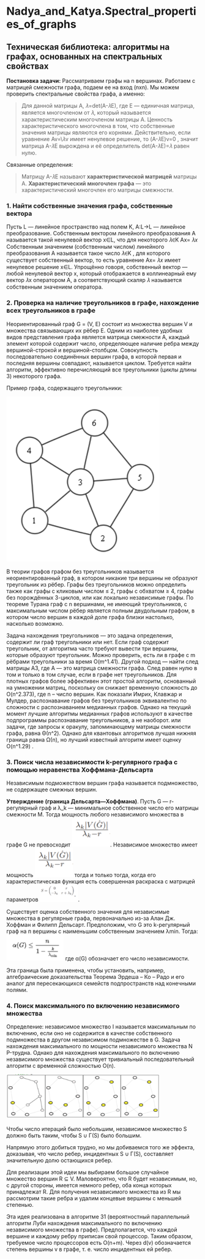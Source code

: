 # Nadya_and_Katya.Spectral_properties_of_graphs

## Техническая библиотека: алгоритмы на графах, основанных на спектральных свойствах

**Постановка задачи:** Рассматриваем графы на n вершинах. Работаем с матрицей смежности графа, подаем ее на вход (nxn). Мы можем проверить спектральные свойства графа, а именно: 

> Для данной матрицы A, 𝜆=det(A-𝜆E), где E — единичная матрица, является многочленом от 𝜆, который называется характеристическим многочленом матрицы A.
Ценность характеристического многочлена в том, что собственные значения матрицы являются его корнями. Действительно, если уравнение Av=\𝜆v имеет ненулевое решение, то (A-𝜆E)v=0 , значит матрица A-𝜆E вырождена и её определитель det(A-𝜆E)=𝜆 равен нулю.

Связанные определения:

> Матрицу A-𝜆E называют **характеристической матрицей** матрицы A.
> **Характеристический многочлен графа** — это характеристический многочлен его матрицы смежности.

### 1. Найти собственные значения графа, собственные вектора 

Пусть L — линейное пространство над полем K, A:L->L — линейное преобразование.
Собственным вектором линейного преобразования A называется такой ненулевой вектор x∈L, что для некоторого 𝜆∈K Ax= 𝜆𝑥
Собственным значением (собственным числом) линейного преобразования A называется такое число 𝜆∈K , для которого существует собственный вектор, то есть уравнение Ax= 𝜆𝑥 имеет ненулевое решение x∈L.
Упрощённо говоря, собственный вектор — любой ненулевой вектор x, который отображается в коллинеарный ему вектор 𝜆x оператором A, а соответствующий скаляр 𝜆 называется собственным значением оператора.


### 2. Проверка на наличие треугольников в графе, нахождение всех треугольников в графе
Неориентированный граф G = (V, E) состоит из множества вершин V и множества связывающих их рёбер E. Одним из наиболее удобных видов представления графа является матрица смежности A, каждый элемент которой содержит число, определяющее наличие ребра между вершиной-строкой и вершиной-столбцом. Совокупность последовательно соединённых вершин графа, в которой первая и последняя вершины совпадают, называется циклом. Требуется найти алгоритм, эффективно перечисляющий все треугольники (циклы длины 3) некоторого графа.

Пример графа, содержащего треугольники:

<img src="skrin/t2.png" width="400" />

В теории графов графом без треугольников называется неориентированный граф, в котором никакие три вершины не образуют треугольник из рёбер. Графы без треугольников можно определить также как графы с кликовым числом ≤ 2, графы с обхватом ≥ 4, графы без порождённых 3-циклов, или как локально независимые графы. По теореме Турана граф с n вершинами, не имеющий треугольников, с максимальным числом рёбер является полным двудольным графом, в котором число вершин в каждой доле графа близки настолько, насколько возможно.

Задача нахождения треугольников — это задача определения, содержит ли граф треугольники или нет. Если граф содержит треугольник, от алгоритма часто требуют вывести три вершины, которые образуют треугольник. Можно проверить, есть ли в графе с m рёбрами треугольники за время O(m^1.41). Другой подход — найти след матрицы A3, где A — это матрица смежности графа. След равен нулю в том и только в том случае, если в графе нет треугольников. Для плотных графов более эффективен этот простой алгоритм, основанный на умножении матриц, поскольку он снижает временную сложность до O(n^2.373), где n – число вершин. Как показали Имрих, Клавжар и Мулдер, распознавание графов без треугольников эквивалентно по сложности с распознаванием медианных графов. Однако на текущий момент лучшие алгоритмы медианных графов используют в качестве подпрограммы распознавание треугольников, а не наоборот. или задачи, где запросы к оракулу, запоминающему матрицы смежности графа, равна Θ(n^2). Однако для квантовых алгоритмов лучшая нижняя граница равна Ω(n), но лучший известный алгоритм имеет оценку O(n^1.29) .

### 3. Поиск числа независимости k-регулярного графа с помощью неравенства Хоффмана-Дельсарта 
Независимым подможеством вершин графа называется подмножество, не содержащее смежных вершин. 

**Утверждение** **(граница Дельсарта—Хоффмана)**. Пусть G — r-регулярный граф и λ_k — минимальное собственное число его матрицы смежности M. Тогда мощность любого независимого множества в графе G не превосходит <img src="skrin/t4.png" width="100" />. Независимое множество имеет мощность <img src="skrin/t4.png" width="100" /> тогда и только тогда, когда его характеристическая функция есть совершенная раскраска с матрицей параметров <img src="skrin/t5.png" width="100" />.

Существует оценка собственного значения для независимые множества в регулярные графа, первоначально из-за Алан Дж. Хоффман и Филипп Дельсарт.
Предположим, что G это k-регулярный граф на п вершины с наименьшим собственным значением λmin. Тогда: <img src="skrin/t1.png" width="150" />
где α(G) обозначает его число независимости.

Эта граница была применена, чтобы установить, например, алгебраические доказательства Теорема Эрдеша – Ко – Радо и его аналог для пересекающихся семейств подпространств над конечными полями.


### 4. Поиск максимального по включению независимого множества

Определение: независимое множество I называется максимальным по включению, если оно не содержится в качестве собственного подмножества в другом независимом подмножестве в G. Задача нахождения максимального по мощности независимого множества N P-трудна. Однако для нахождения максимального по включению независимого множества существует тривиальный последовательный алгоритм с временной сложностью O(n).

<img src="skrin/t3.png" width="400" />

Чтобы число итераций было небольшим, независимое множество S должно быть таким, чтобы S ∪ Γ(S) было большим.

Напрямую этого добиться трудно, но мы добиваемся того же эффекта, доказывая, что число ребер, инцидентных S ∪ Γ(S), составляет значительную долю остающихся ребер.

Для реализации этой идеи мы выбираем большое случайное множество вершин R ⊆ V. Маловероятно, что R будет независимым, но, с другой стороны, имеется немного ребер, оба конца которых принадлежат R. Для получения независимого множества из R мы рассмотрим такие ребра и удалим концевые вершины с меньшей степенью.

Эта идея реализована в алгоритме 31 (вероятностный параллельный алгоритм Луби нахождения максимального по включению независимого множества в графе). Предполагается, что каждой вершине и каждому ребру приписан свой процессор. Таким образом, требуемое число процессоров есть O(n+m). Через d(v) обозначается степень вершины v в графе, т. е. число инцидентных ей ребер.
